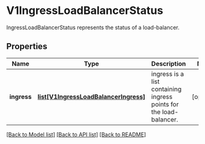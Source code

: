 # V1IngressLoadBalancerStatus

IngressLoadBalancerStatus represents the status of a load-balancer.

## Properties
Name | Type | Description | Notes
------------ | ------------- | ------------- | -------------
**ingress** | [**list[V1IngressLoadBalancerIngress]**](V1IngressLoadBalancerIngress.md) | ingress is a list containing ingress points for the load-balancer. | [optional] 

[[Back to Model list]](../README.md#documentation-for-models) [[Back to API list]](../README.md#documentation-for-api-endpoints) [[Back to README]](../README.md)


